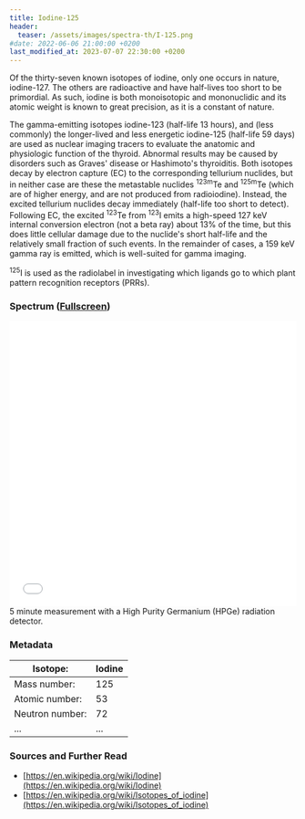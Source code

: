 ```yaml
---
title: Iodine-125
header:
  teaser: /assets/images/spectra-th/I-125.png
#date: 2022-06-06 21:00:00 +0200
last_modified_at: 2023-07-07 22:30:00 +0200
---
```


Of the thirty-seven known isotopes of iodine, only one occurs in nature, iodine-127. The others are radioactive and have half-lives too short to be primordial. As such, iodine is both monoisotopic and mononuclidic and its atomic weight is known to great precision, as it is a constant of nature.

The gamma-emitting isotopes iodine-123 (half-life 13 hours), and (less commonly) the longer-lived and less energetic iodine-125 (half-life 59 days) are used as nuclear imaging tracers to evaluate the anatomic and physiologic function of the thyroid. Abnormal results may be caused by disorders such as Graves' disease or Hashimoto's thyroiditis. Both isotopes decay by electron capture (EC) to the corresponding tellurium nuclides, but in neither case are these the metastable nuclides <sup>123m</sup>Te and <sup>125m</sup>Te (which are of higher energy, and are not produced from radioiodine). Instead, the excited tellurium nuclides decay immediately (half-life too short to detect). Following EC, the excited <sup>123</sup>Te from <sup>123</sup>I emits a high-speed 127 keV internal conversion electron (not a beta ray) about 13% of the time, but this does little cellular damage due to the nuclide's short half-life and the relatively small fraction of such events. In the remainder of cases, a 159 keV gamma ray is emitted, which is well-suited for gamma imaging.

<sup>125</sup>I is used as the radiolabel in investigating which ligands go to which plant pattern recognition receptors (PRRs).

### Spectrum ([Fullscreen](/assets/spectra/I-125.html))

<iframe width="100%" height="500" src="/assets/spectra/I-125.html" title="I-125 gamma spectrum" frameborder="0" allowfullscreen></iframe>
5 minute measurement with a High Purity Germanium (HPGe) radiation detector.

### Metadata

| Isotope:        | Iodine |
| --------------- | ------ |
| Mass number:    | 125    |
| Atomic number:  | 53     |
| Neutron number: | 72     |
| ...             | ...    |

### Sources and Further Read

- [https://en.wikipedia.org/wiki/Iodine](https://en.wikipedia.org/wiki/Iodine)
- [https://en.wikipedia.org/wiki/Isotopes_of_iodine](https://en.wikipedia.org/wiki/Isotopes_of_iodine)
